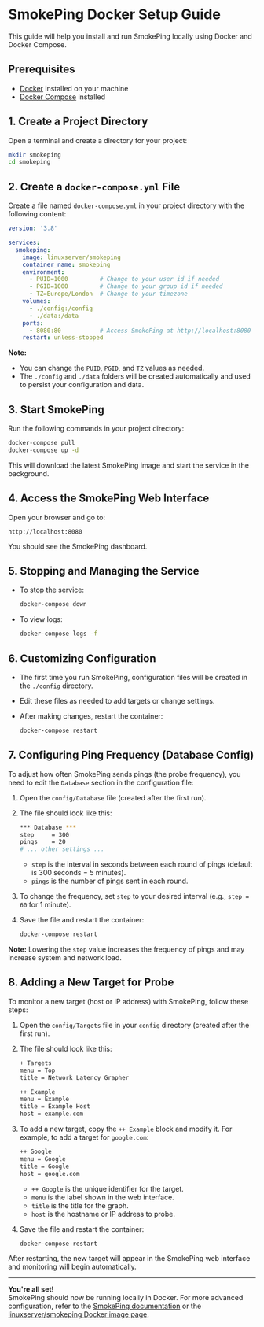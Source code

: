 # SmokePing Docker Setup Guide

This guide will help you install and run SmokePing locally using Docker and Docker Compose.

## Prerequisites

- [Docker](https://docs.docker.com/get-docker/) installed on your machine
- [Docker Compose](https://docs.docker.com/compose/install/) installed

## 1. Create a Project Directory

Open a terminal and create a directory for your project:

```sh
mkdir smokeping
cd smokeping
```

## 2. Create a `docker-compose.yml` File

Create a file named `docker-compose.yml` in your project directory with the following content:

```yaml
version: '3.8'

services:
  smokeping:
    image: linuxserver/smokeping
    container_name: smokeping
    environment:
      - PUID=1000         # Change to your user id if needed
      - PGID=1000         # Change to your group id if needed
      - TZ=Europe/London  # Change to your timezone
    volumes:
      - ./config:/config
      - ./data:/data
    ports:
      - 8080:80           # Access SmokePing at http://localhost:8080
    restart: unless-stopped
```

**Note:**  

- You can change the `PUID`, `PGID`, and `TZ` values as needed.
- The `./config` and `./data` folders will be created automatically and used to persist your configuration and data.

## 3. Start SmokePing

Run the following commands in your project directory:

```sh
docker-compose pull
docker-compose up -d
```

This will download the latest SmokePing image and start the service in the background.

## 4. Access the SmokePing Web Interface

Open your browser and go to:

```browser
http://localhost:8080
```

You should see the SmokePing dashboard.

## 5. Stopping and Managing the Service

- To stop the service:  
  
  ```sh
  docker-compose down
  ```

- To view logs:  
  
  ```sh
  docker-compose logs -f
  ```

## 6. Customizing Configuration

- The first time you run SmokePing, configuration files will be created in the `./config` directory.
- Edit these files as needed to add targets or change settings.
- After making changes, restart the container:
  
  ```sh
  docker-compose restart
  ```

## 7. Configuring Ping Frequency (Database Config)

To adjust how often SmokePing sends pings (the probe frequency), you need to edit the `Database` section in the configuration file:

1. Open the `config/Database` file (created after the first run).

2. The file should look like this:

   ```sh
   *** Database ***
   step     = 300
   pings    = 20
   # ... other settings ...
   ```

   - `step` is the interval in seconds between each round of pings (default is 300 seconds = 5 minutes).
   - `pings` is the number of pings sent in each round.

3. To change the frequency, set `step` to your desired interval (e.g., `step = 60` for 1 minute).

4. Save the file and restart the container:

   ```sh
   docker-compose restart
   ```

**Note:** Lowering the `step` value increases the frequency of pings and may increase system and network load.

## 8. Adding a New Target for Probe

To monitor a new target (host or IP address) with SmokePing, follow these steps:

1. Open the `config/Targets` file in your `config` directory (created after the first run).

2. The file should look like this:

   ```sh
   + Targets
   menu = Top
   title = Network Latency Grapher

   ++ Example
   menu = Example
   title = Example Host
   host = example.com
   ```

3. To add a new target, copy the `++ Example` block and modify it. For example, to add a target for `google.com`:

   ```sh
   ++ Google
   menu = Google
   title = Google
   host = google.com
   ```

   - `++ Google` is the unique identifier for the target.
   - `menu` is the label shown in the web interface.
   - `title` is the title for the graph.
   - `host` is the hostname or IP address to probe.

4. Save the file and restart the container:

   ```sh
   docker-compose restart
   ```

After restarting, the new target will appear in the SmokePing web interface and monitoring will begin automatically.

---

**You're all set!**  
SmokePing should now be running locally in Docker. For more advanced configuration, refer to the [SmokePing documentation](https://oss.oetiker.ch/smokeping/doc/smokeping_config.en.html) or the [linuxserver/smokeping Docker image page](https://hub.docker.com/r/linuxserver/smokeping).
